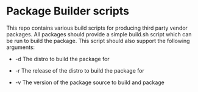 # Package Builder scripts


This repo contains various build scripts for producing third party vendor packages. All packages should provide a simple build.sh script which can be run to build the package. This script should also support the following arguments:

- -d The distro to build the package for

- -r The release of the distro to build the package for

- -v The version of the package source to build and package

